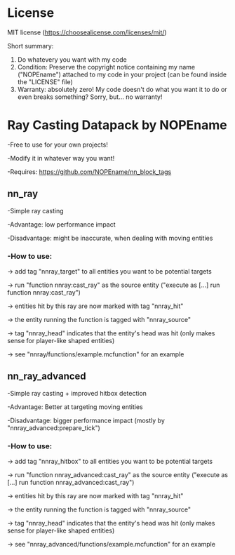 # License
MIT license (https://choosealicense.com/licenses/mit/)

Short summary:
1) Do whatevery you want with my code
2) Condition: Preserve the copyright notice containing my name ("NOPEname") attached to my code in your project (can be found inside the "LICENSE" file)
3) Warranty: absolutely zero! My code doesn't do what you want it to do or even breaks something? Sorry, but... no warranty!



# Ray Casting Datapack by NOPEname

-Free to use for your own projects!

-Modify it in whatever way you want!

-Requires: https://github.com/NOPEname/nn_block_tags


## nn_ray

-Simple ray casting

-Advantage: low performance impact

-Disadvantage: might be inaccurate, when dealing with moving entities

### -How to use:

  -> add tag "nnray_target" to all entities you want to be potential targets
  
  -> run "function nnray:cast_ray" as the source entity
    ("execute as [...] run function nnray:cast_ray")
    
  -> entities hit by this ray are now marked with tag "nnray_hit"
  
  -> the entity running the function is tagged with "nnray_source"
  
  -> tag "nnray_head" indicates that the entity's head was hit
    (only makes sense for player-like shaped entities)
    
  -> see "nnray/functions/example.mcfunction" for an example



## nn_ray_advanced

-Simple ray casting + improved hitbox detection

-Advantage: Better at targeting moving entities

-Disadvantage: bigger performance impact
  (mostly by "nnray_advanced:prepare_tick")
  
### -How to use:

  -> add tag "nnray_hitbox" to all entities you want to be potential targets
  
  -> run "function nnray_advanced:cast_ray" as the source entity
    ("execute as [...] run function nnray_advanced:cast_ray")
    
  -> entities hit by this ray are now marked with tag "nnray_hit"
  
  -> the entity running the function is tagged with "nnray_source"
  
  -> tag "nnray_head" indicates that the entity's head was hit
    (only makes sense for player-like shaped entities)
    
  -> see "nnray_advanced/functions/example.mcfunction" for an example
